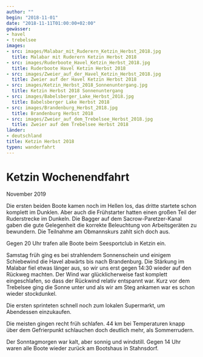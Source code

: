 ```yaml
---
author: ""
begin: "2018-11-01"
date: "2018-11-11T01:00:00+02:00"
gewässer:
- havel
- trebelsee
images:
- src: images/Malabar_mit_Ruderern_Ketzin_Herbst_2018.jpg
  title: Malabar mit Ruderern Ketzin Herbst 2018
- src: images/Ruderboote_Havel_Ketzin_Herbst_2018.jpg
  title: Ruderboote Havel Ketzin Herbst 2018
- src: images/Zweier_auf_der_Havel_Ketzin_Herbst_2018.jpg
  title: Zweier auf der Havel Ketzin Herbst 2018
- src: images/Ketzin_Herbst_2018_Sonnenuntergang.jpg
  title: Ketzin Herbst 2018 Sonnenuntergang
- src: images/Babelsberger_Lake_Herbst_2018.jpg
  title: Babelsberger Lake Herbst 2018
- src: images/Brandenburg_Herbst_2018.jpg
  title: Brandenburg Herbst 2018
- src: images/Zweier_auf_dem_Trebelsee_Herbst_2018.jpg
  title: Zweier auf dem Trebelsee Herbst 2018
länder: 
- deutschland
title: Ketzin Herbst 2018
typen: wanderfahrt
---
```



# Ketzin Wochenendfahrt


November 2019

Die ersten beiden Boote kamen noch im Hellen los, das dritte startete schon komplett im Dunklen. Aber auch die Frühstarter hatten einen großen Teil der Ruderstrecke im Dunkeln. Die Bagger auf dem Sacrow-Paretzer-Kanal gaben die gute Gelegenheit die korrekte Beleuchtung von Arbeitsgeräten zu bewundern. Die Teilnahme am Obmannskurs zahlt sich doch aus.

Gegen 20 Uhr trafen alle Boote beim Seesportclub in Ketzin ein.

Samstag früh ging es bei strahlendem Sonnenschein und einigem Schiebewind die Havel abwärts bis nach Brandenburg. Die Stärkung im Malabar fiel etwas länger aus, so wir uns erst gegen 14:30 wieder auf den Rückweg machten. Der Wind war glücklicherweise fast komplett eingeschlafen, so dass der Rückwind relativ entspannt war. Kurz vor dem Trebelsee ging die Sonne unter und als wir am Steg ankamen war es schon wieder stockdunkel.

Die ersten sprinteten schnell noch zum lokalen Supermarkt, um Abendessen einzukaufen.

Die meisten gingen recht früh schlafen. 44 km bei Temperaturen knapp über dem Gefrierpunkt schlauchen doch deutlich mehr, als Sommerrudern.

Der Sonntagmorgen war kalt, aber sonnig und windstill. Gegen 14 Uhr waren alle Boote wieder zurück am Bootshaus in Stahnsdorf.
